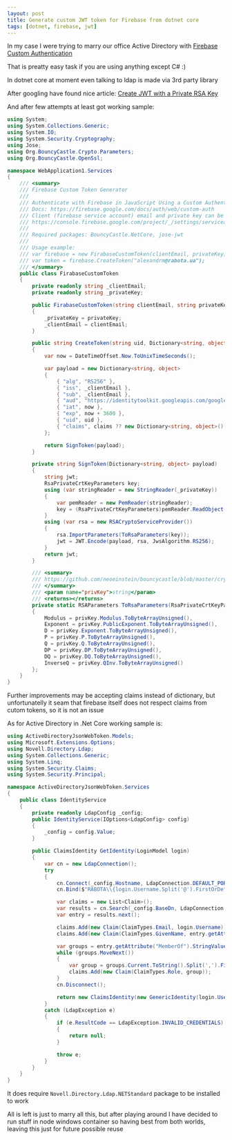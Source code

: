```yaml
---
layout: post
title: Generate custom JWT token for Firebase from dotnet core
tags: [dotnet, firebase, jwt]
---
```


In my case I were trying to marry our office Active Directory with [Firebase Custom Authentication](https://firebase.google.com/docs/auth/admin/create-custom-tokens)

That is preatty easy task if you are using anything except C# :)

In dotnet core at moment even talking to ldap is made via 3rd party library

After googling have found nice article: [Create JWT with a Private RSA Key](http://www.donaldsbaconbytes.com/2016/08/create-jwt-with-a-private-rsa-key/)


And after few attempts at least got working sample:


```csharp
using System;
using System.Collections.Generic;
using System.IO;
using System.Security.Cryptography;
using Jose;
using Org.BouncyCastle.Crypto.Parameters;
using Org.BouncyCastle.OpenSsl;

namespace WebApplication1.Services
{
	/// <summary>
	/// Firebase Custom Token Generator
	///
	/// Authenticate with Firebase in JavaScript Using a Custom Authentication System
	/// Docs: https://firebase.google.com/docs/auth/web/custom-auth
	/// Client (firebase service account) email and private key can be retrieved here:
	/// https://console.firebase.google.com/project/_/settings/serviceaccounts/adminsdk
	///
	/// Required packages: BouncyCastle.NetCore, jose-jwt
	///
	/// Usage example:
	/// var firebase = new FirabaseCustomToken(clientEmail, privateKey);
	/// var token = firebase.CreateToken("alexandrm@rabota.ua");
	/// </summary>
	public class FirabaseCustomToken
	{
		private readonly string _clientEmail;
		private readonly string _privateKey;

		public FirabaseCustomToken(string clientEmail, string privateKey)
		{
			_privateKey = privateKey;
			_clientEmail = clientEmail;
		}

		public string CreateToken(string uid, Dictionary<string, object> claims = null)
		{
			var now = DateTimeOffset.Now.ToUnixTimeSeconds();

			var payload = new Dictionary<string, object>
			{
				{ "alg", "RS256" },
				{ "iss", _clientEmail },
				{ "sub", _clientEmail },
				{ "aud", "https://identitytoolkit.googleapis.com/google.identity.identitytoolkit.v1.IdentityToolkit" },
				{ "iat", now },
				{ "exp", now + 3600 },
				{ "uid", uid },
				{ "claims", claims ?? new Dictionary<string, object>() }
			};

			return SignToken(payload);
		}

		private string SignToken(Dictionary<string, object> payload)
		{
			string jwt;
			RsaPrivateCrtKeyParameters key;
			using (var stringReader = new StringReader(_privateKey))
			{
				var pemReader = new PemReader(stringReader);
				key = (RsaPrivateCrtKeyParameters)pemReader.ReadObject();
			}
			using (var rsa = new RSACryptoServiceProvider())
			{
				rsa.ImportParameters(ToRsaParameters(key));
				jwt = JWT.Encode(payload, rsa, JwsAlgorithm.RS256);
			}
			return jwt;
		}

		/// <summary>
		/// https://github.com/neoeinstein/bouncycastle/blob/master/crypto/src/security/DotNetUtilities.cs
		/// </summary>
		/// <param name="privKey">string</param>
		/// <returns></returns>
		private static RSAParameters ToRsaParameters(RsaPrivateCrtKeyParameters privKey) => new RSAParameters
		{
			Modulus = privKey.Modulus.ToByteArrayUnsigned(),
			Exponent = privKey.PublicExponent.ToByteArrayUnsigned(),
			D = privKey.Exponent.ToByteArrayUnsigned(),
			P = privKey.P.ToByteArrayUnsigned(),
			Q = privKey.Q.ToByteArrayUnsigned(),
			DP = privKey.DP.ToByteArrayUnsigned(),
			DQ = privKey.DQ.ToByteArrayUnsigned(),
			InverseQ = privKey.QInv.ToByteArrayUnsigned()
		};
	}
}
```


Further improvements may be accepting claims instead of dictionary, but unfortunatelly it seam that firebase itself does not respect claims from cutom tokens, so it is not an issue

As for Active Directory in .Net Core working sample is:


```csharp
using ActiveDirectoryJsonWebToken.Models;
using Microsoft.Extensions.Options;
using Novell.Directory.Ldap;
using System.Collections.Generic;
using System.Linq;
using System.Security.Claims;
using System.Security.Principal;

namespace ActiveDirectoryJsonWebToken.Services
{
	public class IdentityService
	{
		private readonly LdapConfig _config;
		public IdentityService(IOptions<LdapConfig> config)
		{
			_config = config.Value;
		}

		public ClaimsIdentity GetIdentity(LoginModel login)
		{
			var cn = new LdapConnection();
			try
			{
				cn.Connect(_config.Hostname, LdapConnection.DEFAULT_PORT);
				cn.Bind($"RABOTA\\{login.Username.Split('@').FirstOrDefault()}", login.Password);

				var claims = new List<Claim>();
				var results = cn.Search(_config.BaseDn, LdapConnection.SCOPE_ONE, $"(mail={login.Username})", null, false);
				var entry = results.next();

				claims.Add(new Claim(ClaimTypes.Email, login.Username));
				claims.Add(new Claim(ClaimTypes.GivenName, entry.getAttribute("name").StringValue));

				var groups = entry.getAttribute("MemberOf").StringValues;
				while (groups.MoveNext())
				{
					var group = groups.Current.ToString().Split(',').FirstOrDefault()?.Replace("CN=", "");
					claims.Add(new Claim(ClaimTypes.Role, group));
				}
				cn.Disconnect();

				return new ClaimsIdentity(new GenericIdentity(login.Username.ToLower()), claims);
			}
			catch (LdapException e)
			{
				if (e.ResultCode == LdapException.INVALID_CREDENTIALS)
				{
					return null;
				}

				throw e;
			}
		}
	}
}
```


It does require `Novell.Directory.Ldap.NETStandard` package to be installed to work

All is left is just to marry all this, but after playing around I have decided to run stuff in node windows container so having best from both worlds, leaving this just for future possible reuse
